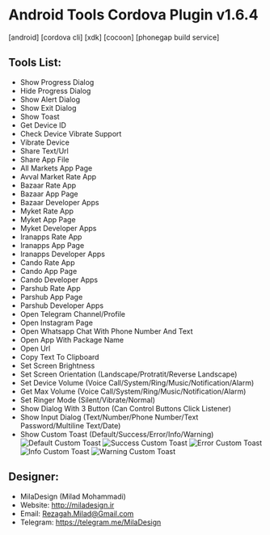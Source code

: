 # Android Tools Cordova Plugin v1.6.4
[android] [cordova cli] [xdk] [cocoon] [phonegap build service]

## Tools List:
* Show Progress Dialog
* Hide Progress Dialog
* Show Alert Dialog
* Show Exit Dialog
* Show Toast
* Get Device ID
* Check Device Vibrate Support
* Vibrate Device
* Share Text/Url
* Share App File
* All Markets App Page
* Avval Market Rate App
* Bazaar Rate App
* Bazaar App Page
* Bazaar Developer Apps
* Myket Rate App
* Myket App Page
* Myket Developer Apps
* Iranapps Rate App
* Iranapps App Page
* Iranapps Developer Apps
* Cando Rate App
* Cando App Page
* Cando Developer Apps
* Parshub Rate App
* Parshub App Page
* Parshub Developer Apps
* Open Telegram Channel/Profile
* Open Instagram Page
* Open Whatsapp Chat With Phone Number And Text
* Open App With Package Name
* Open Url
* Copy Text To Clipboard
* Set Screen Brightness
* Set Screen Orientation (Landscape/Protratit/Reverse Landscape)
* Set Device Volume (Voice Call/System/Ring/Music/Notification/Alarm)
* Get Max Volume (Voice Call/System/Ring/Music/Notification/Alarm)
* Set Ringer Mode (Silent/Vibrate/Normal)
* Show Dialog With 3 Button (Can Control Buttons Click Listener)
* Show Input Dialog (Text/Number/Phone Number/Text Password/Multiline Text/Date)
* Show Custom Toast (Default/Success/Error/Info/Warning)<br>
![Default Custom Toast](http://s8.picofile.com/file/8267521684/default.gif)
![Success Custom Toast](http://s8.picofile.com/file/8267521984/success.gif)
![Error Custom Toast](http://s8.picofile.com/file/8267522034/error.gif)<br>
![Info Custom Toast](http://s8.picofile.com/file/8267522142/info.gif)
![Warning Custom Toast](http://s9.picofile.com/file/8267522168/warning.gif)<br>

## Designer:
* MilaDesign (Milad Mohammadi)
* Website: http://miladesign.ir
* Email: Rezagah.Milad@Gmail.com
* Telegram: https://telegram.me/MilaDesign